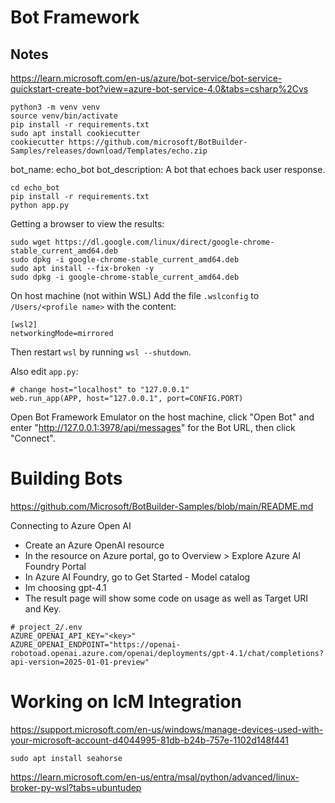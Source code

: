 # Bot Framework

## Notes
https://learn.microsoft.com/en-us/azure/bot-service/bot-service-quickstart-create-bot?view=azure-bot-service-4.0&tabs=csharp%2Cvs

```
python3 -m venv venv
source venv/bin/activate
pip install -r requirements.txt
sudo apt install cookiecutter
cookiecutter https://github.com/microsoft/BotBuilder-Samples/releases/download/Templates/echo.zip
```
bot_name: echo_bot
bot_description: A bot that echoes back user response.
```
cd echo_bot
pip install -r requirements.txt
python app.py
```
Getting a browser to view the results:
```
sudo wget https://dl.google.com/linux/direct/google-chrome-stable_current_amd64.deb
sudo dpkg -i google-chrome-stable_current_amd64.deb
sudo apt install --fix-broken -y
sudo dpkg -i google-chrome-stable_current_amd64.deb
```
On host machine (not within WSL)
Add the file `.wslconfig` to `/Users/<profile name>` with the content:
```
[wsl2]
networkingMode=mirrored
```
Then restart `wsl` by running `wsl --shutdown`.

Also edit `app.py`:
```
# change host="localhost" to "127.0.0.1"
web.run_app(APP, host="127.0.0.1", port=CONFIG.PORT)
```

Open Bot Framework Emulator on the host machine, click "Open Bot" and enter 
"http://127.0.0.1:3978/api/messages" for the Bot URL, then click "Connect".


# Building Bots
https://github.com/Microsoft/BotBuilder-Samples/blob/main/README.md

Connecting to Azure Open AI
- Create an Azure OpenAI resource
- In the resource on Azure portal, go to Overview > Explore Azure AI Foundry Portal
- In Azure AI Foundry, go to Get Started - Model catalog
- Im choosing gpt-4.1
- The result page will show some code on usage as well as Target URI and Key.
```
# project_2/.env
AZURE_OPENAI_API_KEY="<key>"
AZURE_OPENAI_ENDPOINT="https://openai-robotoad.openai.azure.com/openai/deployments/gpt-4.1/chat/completions?api-version=2025-01-01-preview"
```

# Working on IcM Integration 
https://support.microsoft.com/en-us/windows/manage-devices-used-with-your-microsoft-account-d4044995-81db-b24b-757e-1102d148f441

```
sudo apt install seahorse
```
https://learn.microsoft.com/en-us/entra/msal/python/advanced/linux-broker-py-wsl?tabs=ubuntudep

